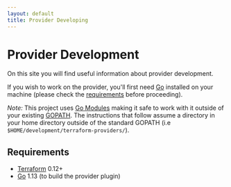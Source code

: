 ```yaml
---
layout: default
title: Provider Developing
---
```


# Provider Development

On this site you will find useful information about provider development.

If you wish to work on the provider, you'll first need [Go](http://www.golang.org) installed on your machine (please check the [requirements](/developing#requirements) before proceeding).

*Note:* This project uses [Go Modules](https://blog.golang.org/using-go-modules) making it safe to work with it outside of your existing [GOPATH](http://golang.org/doc/code.html#GOPATH). The instructions that follow assume a directory in your home directory outside of the standard GOPATH (i.e `$HOME/development/terraform-providers/`).

## Requirements

- [Terraform](https://www.terraform.io/downloads.html) 0.12+
- [Go](https://golang.org/doc/install) 1.13 (to build the provider plugin)

